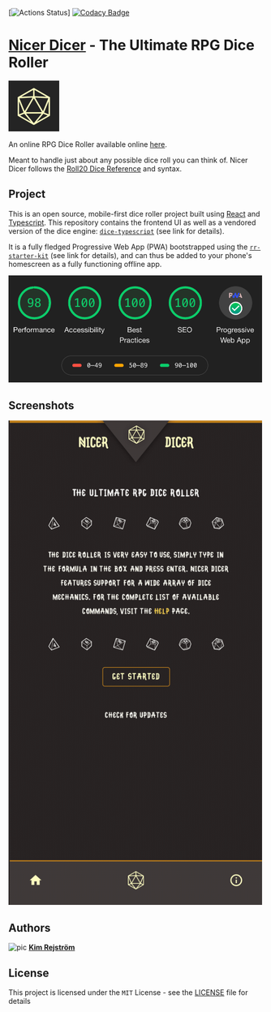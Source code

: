[![Actions Status](https://github.com/kimrejstrom/nicer-dicer/workflows/node-npm-ci/badge.svg)] [![Codacy Badge](https://api.codacy.com/project/badge/Grade/d18fe0792812496984ca16dbb95ecc6f)](https://www.codacy.com/manual/kimrejstrom/nicer-dicer?utm_source=github.com&amp;utm_medium=referral&amp;utm_content=kimrejstrom/nicer-dicer&amp;utm_campaign=Badge_Grade)

# [Nicer Dicer](https://nicer-dicer.netlify.com/) - The Ultimate RPG Dice Roller

<img src="assets/logo.png" width="100">

An online RPG Dice Roller available online [here](https://nicer-dicer.netlify.com/).

Meant to handle just about any possible dice roll you can think of. Nicer Dicer follows the [Roll20 Dice Reference](https://wiki.roll20.net/Dice_Reference) and syntax. 

## Project

This is an open source, mobile-first dice roller project built using [React](https://reactjs.org/) and [Typescript](https://www.typescriptlang.org/index.html).
This repository contains the frontend UI as well as a vendored version of the dice engine: [`dice-typescript`](https://github.com/kimrejstrom/dice-typescript) (see link for details).

It is a fully fledged Progressive Web App (PWA) bootstrapped using the [`rr-starter-kit`](https://github.com/kimrejstrom/rr-starter-kit) (see link for details), and can thus be added to your phone's homescreen as a fully functioning offline app.

<img src="assets/pwa.png" width="500">

## Screenshots
<img src="assets/screenshot.gif" width="500">

## Authors

![pic](https://avatars2.githubusercontent.com/u/26428365?s=20&v=4) [**Kim Rejström**](https://github.com/kimrejstrom)

## License

This project is licensed under the `MIT` License - see the [LICENSE](LICENSE) file for details
